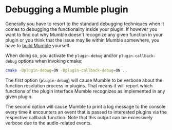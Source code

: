 # Debugging a Mumble plugin

Generally you have to resort to the standard debugging techniques when it comes to debugging the functionality inside your plugin. If however you want
to find out why Mumble doesn't recognize any given function in your plugin or you think that the issue may lie within Mumble somewhere, you have to
[build Mumble](../build-instructions/README.md) yourself.

When doing so, you activate the `plugin-debug` and/or `plugin-callback-debug` options when invoking cmake:
```bash
cmake -Dplugin-debug=ON -Dplugin-callback-debug=ON ..
```

The first option (`plugin-debug`) will cause Mumble to be verbose about the function resolution process in plugins. That means it will report which
functions of the plugin interface Mumble recognizes as implemented in any given plugin.

The second option will cause Mumble to print a log message to the console every time it encounters an event that is passed to interested plugins via
the respective callback function. Note that this output can be excessively verbose due to the audio-related events.

